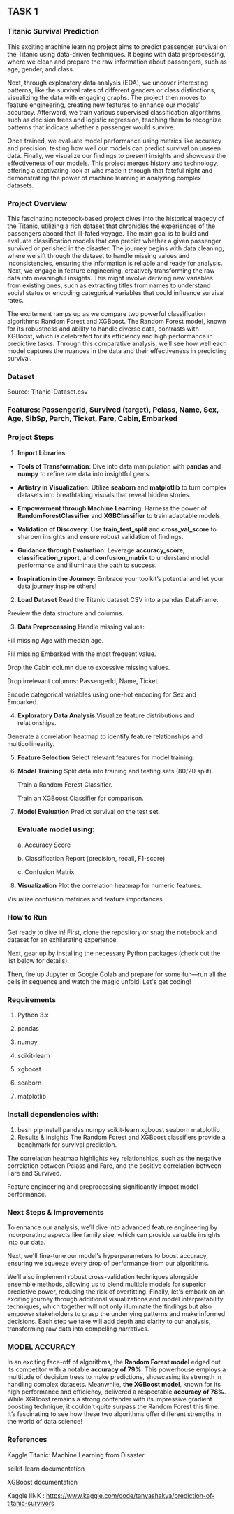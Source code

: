 ## TASK 1
### Titanic Survival Prediction
This exciting machine learning project aims to predict passenger survival on the Titanic using data-driven techniques. It begins with data preprocessing, where we clean and prepare the raw information about passengers, such as age, gender, and class.

Next, through exploratory data analysis (EDA), we uncover interesting patterns, like the survival rates of different genders or class distinctions, visualizing the data with engaging graphs. The project then moves to feature engineering, creating new features to enhance our models’ accuracy. Afterward, we train various supervised classification algorithms, such as decision trees and logistic regression, teaching them to recognize patterns that indicate whether a passenger would survive.

Once trained, we evaluate model performance using metrics like accuracy and precision, testing how well our models can predict survival on unseen data. Finally, we visualize our findings to present insights and showcase the effectiveness of our models. This project merges history and technology, offering a captivating look at who made it through that fateful night and demonstrating the power of machine learning in analyzing complex datasets.

### Project Overview
This fascinating notebook-based project dives into the historical tragedy of the Titanic, utilizing a rich dataset that chronicles the experiences of the passengers aboard that ill-fated voyage. The main goal is to build and evaluate classification models that can predict whether a given passenger survived or perished in the disaster. The journey begins with data cleaning, where we sift through the dataset to handle missing values and inconsistencies, ensuring the information is reliable and ready for  analysis. Next, we engage in feature engineering, creatively transforming the raw data into meaningful insights. This might involve deriving new variables from existing ones, such as extracting titles from names to understand social status or encoding categorical variables that could influence survival rates.

The excitement ramps up as we compare two powerful classification algorithms: Random Forest and XGBoost. The Random Forest model, known for its robustness and ability to handle diverse data, contrasts with XGBoost, which is celebrated for its efficiency and high performance in predictive tasks. Through this comparative analysis, we’ll see how well each model captures the nuances in the data and their effectiveness in predicting survival.


### Dataset
Source: Titanic-Dataset.csv

### Features: PassengerId, Survived (target), Pclass, Name, Sex, Age, SibSp, Parch, Ticket, Fare, Cabin, Embarked

### Project Steps
1. **Import Libraries**
- **Tools of Transformation**: Dive into data manipulation with **pandas** and **numpy** to refine raw data into insightful gems.

- **Artistry in Visualization**: Utilize **seaborn** and **matplotlib** to turn complex datasets into breathtaking visuals that reveal hidden stories.

- **Empowerment through Machine Learning**: Harness the power of **RandomForestClassifier** and **XGBClassifier** to train adaptable models.

- **Validation of Discovery**: Use **train_test_split** and **cross_val_score** to sharpen insights and ensure robust validation of findings.

- **Guidance through Evaluation**: Leverage **accuracy_score**, **classification_report**, and **confusion_matrix** to understand model performance and illuminate the path to success.

- **Inspiration in the Journey**: Embrace your toolkit’s potential and let your data journey inspire others!

2. **Load Dataset**
Read the Titanic dataset CSV into a pandas DataFrame.

Preview the data structure and columns.

3. **Data Preprocessing**
  Handle missing values:

  Fill missing Age with median age.

  Fill missing Embarked with the most frequent value.

  Drop the Cabin column due to excessive missing values.

  Drop irrelevant columns: PassengerId, Name, Ticket.

  Encode categorical variables using one-hot encoding for Sex and Embarked.

4. **Exploratory Data Analysis**
  Visualize feature distributions and relationships.

  Generate a correlation heatmap to identify feature relationships and multicollinearity.

5. **Feature Selection**
  Select relevant features for model training.

6. **Model Training**
  Split data into training and testing sets (80/20 split).

    Train a Random Forest Classifier.

    Train an XGBoost Classifier for comparison.

7. **Model Evaluation**
  Predict survival on the test set.

     ### Evaluate model using:

     a. Accuracy Score

     b. Classification Report (precision, recall, F1-score)

     c. Confusion Matrix

8. **Visualization**
  Plot the correlation heatmap for numeric features.

  Visualize confusion matrices and feature importances.

### How to Run
Get ready to dive in! First, clone the repository or snag the notebook and dataset for an exhilarating experience. 

Next, gear up by installing the necessary Python packages (check out the list below for details). 

Then, fire up Jupyter or Google Colab and prepare for some fun—run all the cells in sequence and watch the magic unfold! Let's get coding!

### Requirements
1. Python 3.x

2. pandas

3. numpy

4. scikit-learn

5. xgboost

6. seaborn

7. matplotlib

### Install dependencies with:

1. bash
   pip install pandas numpy scikit-learn xgboost seaborn matplotlib
2. Results & Insights
The Random Forest and XGBoost classifiers provide a benchmark for survival prediction.

The correlation heatmap highlights key relationships, such as the negative correlation between Pclass and Fare, and the positive correlation between Fare and Survived.

Feature engineering and preprocessing significantly impact model performance.

### **Next Steps & Improvements**
To enhance our analysis, we’ll dive into advanced feature engineering by incorporating aspects like family size, which can provide valuable insights into our data. 

Next, we'll fine-tune our model's hyperparameters to boost accuracy, ensuring we squeeze every drop of performance from our algorithms.

We’ll also implement robust cross-validation techniques alongside ensemble methods, allowing us to blend multiple models for superior predictive power, reducing the risk of overfitting. Finally, let's embark on an exciting journey through additional visualizations and model interpretability techniques, which together will not only illuminate the findings but also empower stakeholders to grasp the underlying patterns and make informed decisions. Each step we take will add depth and clarity to our analysis, transforming raw data into compelling narratives.

### **MODEL ACCURACY**
In an exciting face-off of algorithms, the **Random Forest model** edged out its competitor with a notable **accuracy of 79%**. This powerhouse employs a multitude of decision trees to make predictions, showcasing its strength in handling complex datasets. Meanwhile, **the XGBoost model**, known for its high performance and efficiency, delivered a respectable **accuracy of 78%**. While XGBoost remains a strong contender with its impressive gradient boosting technique, it couldn't quite surpass the Random Forest this time. It’s fascinating to see how these two algorithms offer different strengths in the world of data science!

### **References**
Kaggle Titanic: Machine Learning from Disaster

scikit-learn documentation

XGBoost documentation       

Kaggle lINK : https://www.kaggle.com/code/tanyashakya/prediction-of-titanic-survivors
